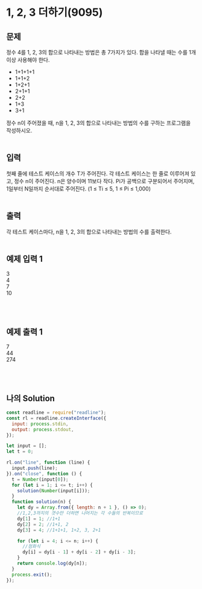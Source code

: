 # 1, 2, 3 더하기(9095)

## 문제

정수 4를 1, 2, 3의 합으로 나타내는 방법은 총 7가지가 있다. 합을 나타낼 때는 수를 1개 이상 사용해야 한다.

- 1+1+1+1
- 1+1+2
- 1+2+1
- 2+1+1
- 2+2
- 1+3
- 3+1

정수 n이 주어졌을 때, n을 1, 2, 3의 합으로 나타내는 방법의 수를 구하는 프로그램을 작성하시오.
<br/>
<br/>

## 입력

첫째 줄에 테스트 케이스의 개수 T가 주어진다. 각 테스트 케이스는 한 줄로 이루어져 있고, 정수 n이 주어진다. n은 양수이며 11보다 작다. Pi가 공백으로 구분되어서 주어지며, 1일부터 N일까지 순서대로 주어진다. (1 ≤ Ti ≤ 5, 1 ≤ Pi ≤ 1,000)
<br/>
<br/>

## 출력

각 테스트 케이스마다, n을 1, 2, 3의 합으로 나타내는 방법의 수를 출력한다.
<br/>
<br/>

## 예제 입력 1

3<br/>
4<br/>
7<br/>
10

<br/>
<br/>

## 예제 출력 1

7<br/>
44<br/>
274

<br/>
<br/>

## 나의 Solution

```javascript
const readline = require("readline");
const rl = readline.createInterface({
  input: process.stdin,
  output: process.stdout,
});

let input = [];
let t = 0;

rl.on("line", function (line) {
  input.push(line);
}).on("close", function () {
  t = Number(input[0]);
  for (let i = 1; i <= t; i++) {
    solution(Number(input[i]));
  }
  function solution(n) {
    let dy = Array.from({ length: n + 1 }, () => 0);
    //1,2,3까지의 갯수만 더하면 나머지는 각 수들의 반복이므로
    dy[1] = 1; //1+1
    dy[2] = 2; //1+1, 2
    dy[3] = 4; //1+1+1, 1+2, 3, 2+1

    for (let i = 4; i <= n; i++) {
      //점화식
      dy[i] = dy[i - 1] + dy[i - 2] + dy[i - 3];
    }
    return console.log(dy[n]);
  }
  process.exit();
});
```
